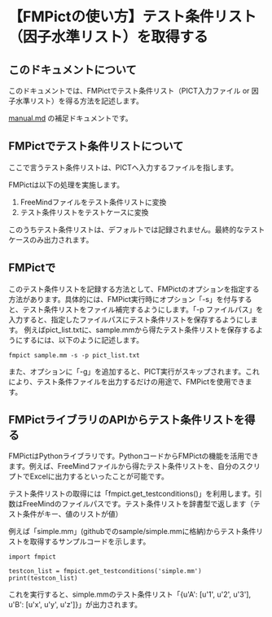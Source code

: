 # 【FMPictの使い方】テスト条件リスト（因子水準リスト）を取得する

## このドキュメントについて

このドキュメントでは、FMPictでテスト条件リスト（PICT入力ファイル or 因子水準リスト）を得る方法を記述します。

[manual.md](manual.md) の補足ドキュメントです。

## FMPictでテスト条件リストについて

ここで言うテスト条件リストは、PICTへ入力するファイルを指します。

FMPictは以下の処理を実施します。

1. FreeMindファイルをテスト条件リストに変換
2. テスト条件リストをテストケースに変換

このうちテスト条件リストは、デフォルトでは記録されません。最終的なテストケースのみ出力されます。

## FMPictで

このテスト条件リストを記録する方法として、FMPictのオプションを指定する方法があります。具体的には、FMPict実行時にオプション「-s」を付与すると、テスト条件リストをファイル補完するようにします。「-p ファイルパス」を入力すると、指定したファイルパスにテスト条件リストを保存するようにします。
例えばpict_list.txtに、sample.mmから得たテスト条件リストを保存するようにするには、以下のように記述します。

```
fmpict sample.mm -s -p pict_list.txt
```

また、オプションに「-g」を追加すると、PICT実行がスキップされます。これにより、テスト条件ファイルを出力するだけの用途で、FMPictを使用できます。


## FMPictライブラリのAPIからテスト条件リストを得る

FMPictはPythonライブラリです。PythonコードからFMPictの機能を活用できます。例えば、FreeMindファイルから得たテスト条件リストを、自分のスクリプトでExcelに出力するといったことが可能です。

テスト条件リストの取得には「fmpict.get_testconditions()」を利用します。引数はFreeMindのファイルパスです。テスト条件リストを辞書型で返します（テスト条件がキー、値のリストが値）

例えば「simple.mm」(githubでのsample/simple.mmに格納)からテスト条件リストを取得するサンプルコードを示します。

```
import fmpict

testcon_list = fmpict.get_testconditions('simple.mm')
print(testcon_list)
```

これを実行すると、simple.mmのテスト条件リスト「{u'A': [u'1', u'2', u'3'], u'B': [u'x', u'y', u'z']}」が出力されます。

